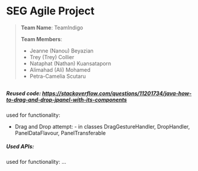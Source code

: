 
# SEG Agile Project

> **Team Name**: TeamIndigo
>
> **Team Members**: 
>  - Jeanne (Nanou) Beyazian
>  - Trey (Trey) Collier
>  - Nataphat (Nathan) Kuansataporn 
>  - Alimahad (Ali) Mohamed 
>  - Petra-Camelia Scutaru
  
##

##### Reused code:  https://stackoverflow.com/questions/11201734/java-how-to-drag-and-drop-jpanel-with-its-components
used for functionality: 
- Drag and Drop attempt: -  in classes DragGestureHandler, DropHandler, PanelDataFlavour, PanelTransferable


##### Used APIs:
used for functionality: ...
